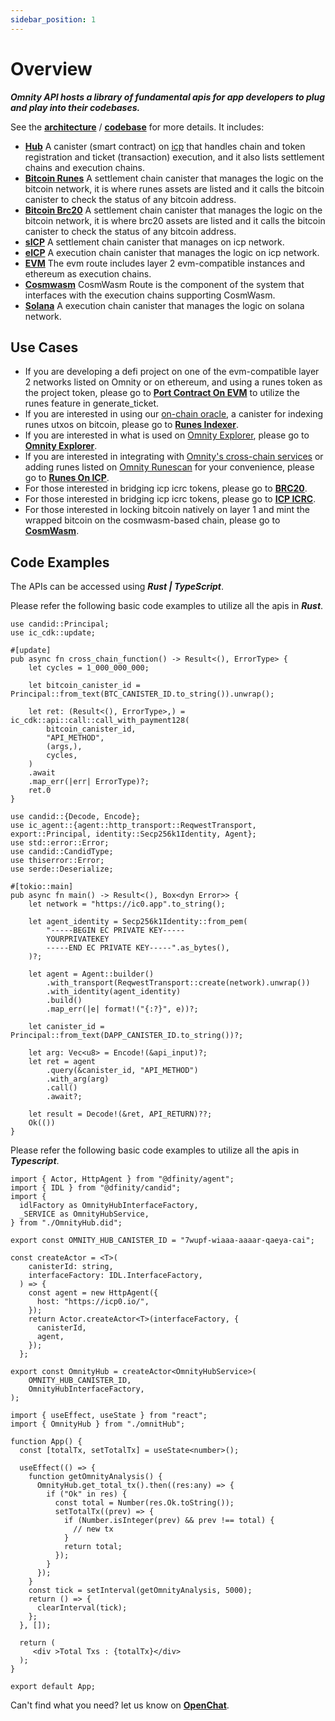 ```yaml
---
sidebar_position: 1
---
```


# Overview

***Omnity API hosts a library of fundamental apis for app developers to plug and play into their codebases.***

See the **[architecture](https://docs.google.com/document/d/1Nrt4oNj7r59TrOp3dbFR7eTtG5Eml6JWT5RCWwrJQIs/edit?pli=1)** / **[codebase](https://github.com/octopus-network/omnity-interoperability)** for more details. It includes:

- **[Hub](https://github.com/octopus-network/omnity-interoperability/tree/main/hub)** A canister (smart contract) on [icp](https://internetcomputer.org/) that handles chain and token registration and ticket (transaction) execution, and it also lists settlement chains and execution chains.
- **[Bitcoin Runes](https://github.com/octopus-network/omnity-interoperability/tree/main/customs/bitcoin_runes)** A settlement chain canister that manages the logic on the bitcoin network, it is where runes assets are listed and it calls the bitcoin canister to check the status of any bitcoin address.
- **[Bitcoin Brc20](https://github.com/octopus-network/omnity-interoperability/tree/main/customs/bitcoin_brc20)** A settlement chain canister that manages the logic on the bitcoin network, it is where brc20 assets are listed and it calls the bitcoin canister to check the status of any bitcoin address.
- **[sICP](https://github.com/octopus-network/omnity-interoperability/tree/main/customs/icp)** A settlement chain canister that manages on icp network.
- **[eICP](https://github.com/octopus-network/omnity-interoperability/tree/main/route/icp)** A execution chain canister that manages the logic on icp network.
- **[EVM](https://github.com/octopus-network/omnity-interoperability/tree/main/route/evm)** The evm route includes layer 2 evm-compatible instances and ethereum as execution chains.
- **[Cosmwasm](https://github.com/octopus-network/cosmwasm-route)** CosmWasm Route is the component of the system that interfaces with the execution chains supporting CosmWasm.
- **[Solana](https://github.com/octopus-network/omnity-interoperability)** A execution chain canister that manages the logic on solana network.

## Use Cases
- If you are developing a defi project on one of the evm-compatible layer 2 networks listed on Omnity or on ethereum, and using a runes token as the project token, please go to **[Port Contract On EVM](https://docs.omnity.network/docs/evm)** to utilize the runes feature in generate_ticket.
- If you are interested in using our [on-chain oracle](https://github.com/octopus-network/ord-canister), a canister for indexing runes utxos on bitcoin, please go to **[Runes Indexer](https://docs.omnity.network/docs/runes_indexer)**.
- If you are interested in what is used on [Omnity Explorer](https://explorer.omnity.network/), please go to **[Omnity Explorer](https://docs.omnity.network/docs/explorer)**.
- If you are interested in integrating with [Omnity's cross-chain services](https://bridge.omnity.network/runes) or adding runes listed on [Omnity Runescan](https://www.runescan.net/runes) for your convenience, please go to **[Runes On ICP](https://docs.omnity.network/docs/runes)**.
- For those interested in bridging icp icrc tokens, please go to **[BRC20](https://docs.omnity.network/docs/brc20)**.
- For those interested in bridging icp icrc tokens, please go to **[ICP ICRC](https://docs.omnity.network/docs/icp_icrc)**.
- For those interested in locking bitcoin natively on layer 1 and mint the wrapped bitcoin on the cosmwasm-based chain, please go to **[CosmWasm](https://docs.omnity.network/docs/cosmwasm)**.

## Code Examples
The APIs can be accessed using ***Rust | TypeScript***.

Please refer the following basic code examples to utilize all the apis in ***Rust***.
```code title="Rust (call via canister)"
use candid::Principal;
use ic_cdk::update;

#[update]
pub async fn cross_chain_function() -> Result<(), ErrorType> {
    let cycles = 1_000_000_000;

    let bitcoin_canister_id = Principal::from_text(BTC_CANISTER_ID.to_string()).unwrap();

    let ret: (Result<(), ErrorType>,) = ic_cdk::api::call::call_with_payment128(
        bitcoin_canister_id,
        "API_METHOD",
        (args,),
        cycles,
    )
    .await
    .map_err(|err| ErrorType)?;
    ret.0
}
```

```code title="Rust (call via http)"
use candid::{Decode, Encode};
use ic_agent::{agent::http_transport::ReqwestTransport, export::Principal, identity::Secp256k1Identity, Agent};
use std::error::Error;
use candid::CandidType;
use thiserror::Error;
use serde::Deserialize;

#[tokio::main]
pub async fn main() -> Result<(), Box<dyn Error>> {
	let network = "https://ic0.app".to_string();

	let agent_identity = Secp256k1Identity::from_pem(
		"-----BEGIN EC PRIVATE KEY-----
		YOURPRIVATEKEY
		-----END EC PRIVATE KEY-----".as_bytes(),
	)?;

	let agent = Agent::builder()
		.with_transport(ReqwestTransport::create(network).unwrap())
		.with_identity(agent_identity)
		.build()
		.map_err(|e| format!("{:?}", e))?;

	let canister_id = Principal::from_text(DAPP_CANISTER_ID.to_string())?;

	let arg: Vec<u8> = Encode!(&api_input)?;
	let ret = agent
		.query(&canister_id, "API_METHOD")
		.with_arg(arg)
		.call()
		.await?;

	let result = Decode!(&ret, API_RETURN)??;
	Ok(())
}
```

Please refer the following basic code examples to utilize all the apis in ***Typescript***.
```code title="omnityHub.ts"
import { Actor, HttpAgent } from "@dfinity/agent";
import { IDL } from "@dfinity/candid";
import {
  idlFactory as OmnityHubInterfaceFactory,
  _SERVICE as OmnityHubService,
} from "./OmnityHub.did";

export const OMNITY_HUB_CANISTER_ID = "7wupf-wiaaa-aaaar-qaeya-cai";

const createActor = <T>(
    canisterId: string,
    interfaceFactory: IDL.InterfaceFactory,
  ) => {
    const agent = new HttpAgent({
      host: "https://icp0.io/",
    });
    return Actor.createActor<T>(interfaceFactory, {
      canisterId,
      agent,
    });
  };

export const OmnityHub = createActor<OmnityHubService>(
    OMNITY_HUB_CANISTER_ID,
    OmnityHubInterfaceFactory,
);
```

```code title="App.tsx"
import { useEffect, useState } from "react";
import { OmnityHub } from "./omnitHub";

function App() {
  const [totalTx, setTotalTx] = useState<number>();

  useEffect(() => {
    function getOmnityAnalysis() {
      OmnityHub.get_total_tx().then((res:any) => {
        if ("Ok" in res) {
          const total = Number(res.Ok.toString());
          setTotalTx((prev) => {
            if (Number.isInteger(prev) && prev !== total) {
              // new tx
            }
            return total;
          });
        }
      });
    }
    const tick = setInterval(getOmnityAnalysis, 5000);
    return () => {
      clearInterval(tick);
    };
  }, []);

  return (
     <div >Total Txs : {totalTx}</div>
  );
}

export default App;
```

Can't find what you need? let us know on **[OpenChat](https://oc.app/community/o5uz6-dqaaa-aaaar-bhnia-cai/channel/209373796018851818071085429101874032721/)**.